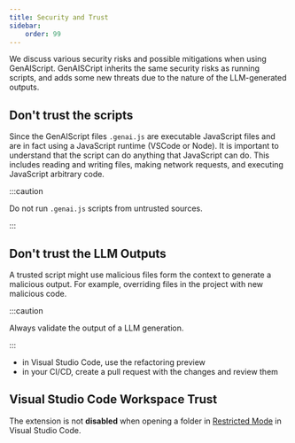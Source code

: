 ```yaml
---
title: Security and Trust
sidebar:
    order: 99
---
```


We discuss various security risks and possible mitigations when using GenAIScript.
GenAISCript inherits the same security risks as running scripts, and adds some new threats due to the nature of the LLM-generated outputs.

## Don't trust the scripts

Since the GenAIScript files `.genai.js` are executable JavaScript files and are in fact using a JavaScript runtime (VSCode or Node). It is important to understand that the script can do anything that JavaScript can do. This includes reading and writing files, making network requests, and executing JavaScript arbitrary code.

:::caution

Do not run `.genai.js` scripts from untrusted sources.

:::

## Don't trust the LLM Outputs

A trusted script might use malicious files form the context to generate a malicious output.
For example, overriding files in the project with new malicious code.

:::caution

Always validate the output of a LLM generation.

:::

- in Visual Studio Code, use the refactoring preview
- in your CI/CD, create a pull request with the changes and review them

## Visual Studio Code Workspace Trust

The extension is not **disabled** when opening a folder in [Restricted Mode](https://code.visualstudio.com/docs/editor/workspace-trust) in Visual Studio Code.
